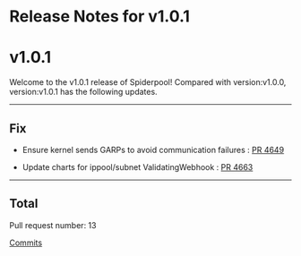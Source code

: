 # Release Notes for v1.0.1


# v1.0.1
Welcome to the v1.0.1 release of Spiderpool!
Compared with version:v1.0.0, version:v1.0.1 has the following updates.

***

## Fix

* Ensure kernel sends GARPs to avoid communication failures : [PR 4649](https://github.com/spidernet-io/spiderpool/pull/4649)

* Update charts for ippool/subnet ValidatingWebhook : [PR 4663](https://github.com/spidernet-io/spiderpool/pull/4663)



***

## Total 

Pull request number: 13

[ Commits ](https://github.com/spidernet-io/spiderpool/compare/v1.0.0...v1.0.1)
